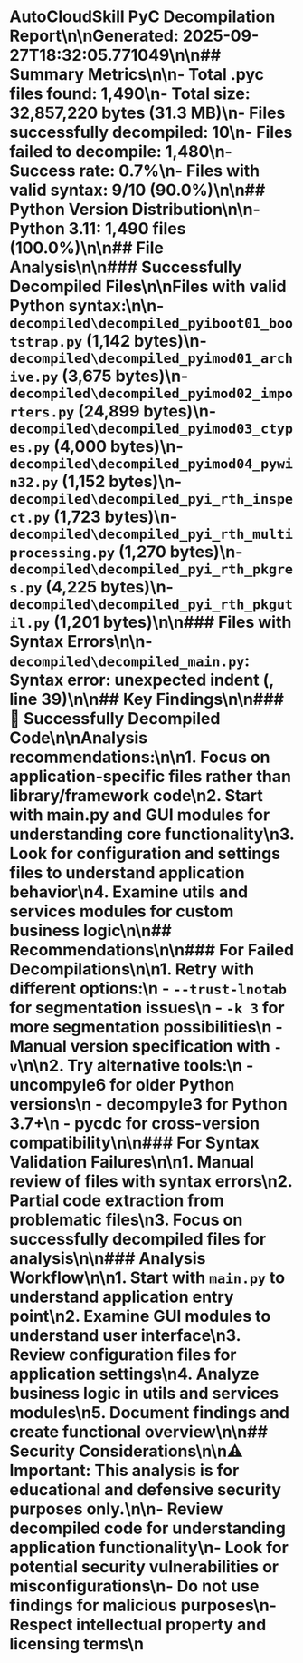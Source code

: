 # AutoCloudSkill PyC Decompilation Report\n\n**Generated:** 2025-09-27T18:32:05.771049\n\n## Summary Metrics\n\n- **Total .pyc files found:** 1,490\n- **Total size:** 32,857,220 bytes (31.3 MB)\n- **Files successfully decompiled:** 10\n- **Files failed to decompile:** 1,480\n- **Success rate:** 0.7%\n- **Files with valid syntax:** 9/10 (90.0%)\n\n## Python Version Distribution\n\n- **Python 3.11:** 1,490 files (100.0%)\n\n## File Analysis\n\n### Successfully Decompiled Files\n\nFiles with valid Python syntax:\n\n- `decompiled\decompiled_pyiboot01_bootstrap.py` (1,142 bytes)\n- `decompiled\decompiled_pyimod01_archive.py` (3,675 bytes)\n- `decompiled\decompiled_pyimod02_importers.py` (24,899 bytes)\n- `decompiled\decompiled_pyimod03_ctypes.py` (4,000 bytes)\n- `decompiled\decompiled_pyimod04_pywin32.py` (1,152 bytes)\n- `decompiled\decompiled_pyi_rth_inspect.py` (1,723 bytes)\n- `decompiled\decompiled_pyi_rth_multiprocessing.py` (1,270 bytes)\n- `decompiled\decompiled_pyi_rth_pkgres.py` (4,225 bytes)\n- `decompiled\decompiled_pyi_rth_pkgutil.py` (1,201 bytes)\n\n### Files with Syntax Errors\n\n- `decompiled\decompiled_main.py`: Syntax error: unexpected indent (<unknown>, line 39)\n\n## Key Findings\n\n### 🎯 Successfully Decompiled Code\n\n**Analysis recommendations:**\n\n1. **Focus on application-specific files** rather than library/framework code\n2. **Start with main.py and GUI modules** for understanding core functionality\n3. **Look for configuration and settings files** to understand application behavior\n4. **Examine utils and services modules** for custom business logic\n\n## Recommendations\n\n### For Failed Decompilations\n\n1. **Retry with different options:**\n   - `--trust-lnotab` for segmentation issues\n   - `-k 3` for more segmentation possibilities\n   - Manual version specification with `-v`\n\n2. **Try alternative tools:**\n   - uncompyle6 for older Python versions\n   - decompyle3 for Python 3.7+\n   - pycdc for cross-version compatibility\n\n### For Syntax Validation Failures\n\n1. **Manual review** of files with syntax errors\n2. **Partial code extraction** from problematic files\n3. **Focus on successfully decompiled files** for analysis\n\n### Analysis Workflow\n\n1. **Start with `main.py`** to understand application entry point\n2. **Examine GUI modules** to understand user interface\n3. **Review configuration files** for application settings\n4. **Analyze business logic** in utils and services modules\n5. **Document findings** and create functional overview\n\n## Security Considerations\n\n⚠️ **Important**: This analysis is for educational and defensive security purposes only.\n\n- Review decompiled code for understanding application functionality\n- Look for potential security vulnerabilities or misconfigurations\n- Do not use findings for malicious purposes\n- Respect intellectual property and licensing terms\n